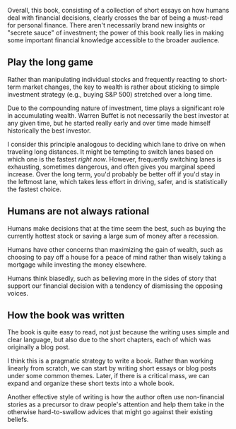 <!-- 2024-psychology-of-money -->

Overall, this book, consisting of a collection of short essays on how humans deal with financial decisions, clearly crosses the bar of being a must-read for personal finance. There aren't necessarily brand new insights or "secrete sauce" of investment; the power of this book really lies in making some important financial knowledge accessible to the broader audience.

## Play the long game

Rather than manipulating individual stocks and frequently reacting to short-term market changes, the key to wealth is rather about sticking to simple investment strategy (e.g., buying S&P 500) stretched over a long time.

Due to the compounding nature of investment, time plays a significant role in accumulating wealth. Warren Buffet is not necessarily the best investor at any given time, but he started really early and over time made himself historically the best investor.

I consider this principle analogous to deciding which lane to drive on when traveling long distances. It might be tempting to switch lanes based on which one is the fastest *right now*. However, frequently switching lanes is exhausting, sometimes dangerous, and often gives you marginal speed increase. Over the long term, you'd probably be better off if you'd stay in the leftmost lane, which takes less effort in driving, safer, and is statistically the fastest choice.

## Humans are not always rational

Humans make decisions that at the time seem the best, such as buying the currently hottest stock or saving a large sum of money after a recession.

Humans have other concerns than maximizing the gain of wealth, such as choosing to pay off a house for a peace of mind rather than wisely taking a mortgage while investing the money elsewhere.

Humans think biasedly, such as believing more in the sides of story that support our financial decision with a tendency of dismissing the opposing voices.

## How the book was written

The book is quite easy to read, not just because the writing uses simple and clear language, but also due to the short chapters, each of which was originally a blog post. 

I think this is a pragmatic strategy to write a book. Rather than working linearly from scratch, we can start by writing short essays or blog posts under some common themes. Later, if there is a critical mass, we can expand and organize these short texts into a whole book.

Another effective style of writing is how the author often use non-financial stories as a precursor to draw people's attention and help them take in the otherwise hard-to-swallow advices that might go against their existing beliefs.